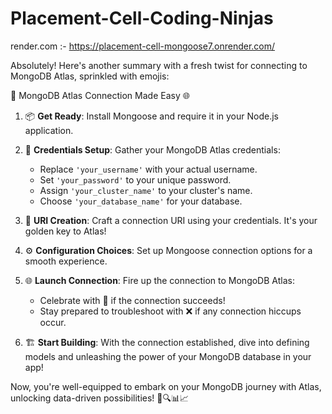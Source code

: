 # Placement-Cell-Coding-Ninjas
 
render.com :- https://placement-cell-mongoose7.onrender.com/

Absolutely! Here's another summary with a fresh twist for connecting to MongoDB Atlas, sprinkled with emojis:

🌟 MongoDB Atlas Connection Made Easy 🌐

1. 📦 **Get Ready**: Install Mongoose and require it in your Node.js application.

2. 🔐 **Credentials Setup**: Gather your MongoDB Atlas credentials:
   - Replace `'your_username'` with your actual username.
   - Set `'your_password'` to your unique password.
   - Assign `'your_cluster_name'` to your cluster's name.
   - Choose `'your_database_name'` for your database.

3. 🚀 **URI Creation**: Craft a connection URI using your credentials. It's your golden key to Atlas!

4. ⚙️ **Configuration Choices**: Set up Mongoose connection options for a smooth experience.

5. 🌐 **Launch Connection**: Fire up the connection to MongoDB Atlas:
   - Celebrate with 🎉 if the connection succeeds!
   - Stay prepared to troubleshoot with ❌ if any connection hiccups occur.

6. 🏗️ **Start Building**: With the connection established, dive into defining models and unleashing the power of your MongoDB database in your app!

Now, you're well-equipped to embark on your MongoDB journey with Atlas, unlocking data-driven possibilities! 🚀🔍📊📈
